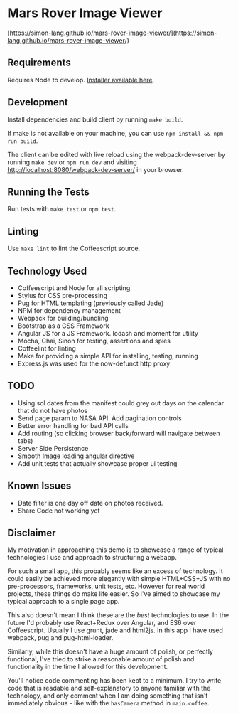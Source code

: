 # Mars Rover Image Viewer

[https://simon-lang.github.io/mars-rover-image-viewer/](https://simon-lang.github.io/mars-rover-image-viewer/)

## Requirements

Requires Node to develop. [Installer available here](https://nodejs.org/en/).

## Development

Install dependencies and build client by running `make build`.

If make is not available on your machine, you can use `npm install && npm run build`.

The client can be edited with live reload using the webpack-dev-server by running `make dev` or `npm run dev` and visiting [http://localhost:8080/webpack-dev-server/](http://localhost:8080/webpack-dev-server/) in your browser.

## Running the Tests

Run tests with `make test` or `npm test`.

## Linting

Use `make lint` to lint the Coffeescript source.

## Technology Used

- Coffeescript and Node for all scripting
- Stylus for CSS pre-processing
- Pug for HTML templating (previously called Jade)
- NPM for dependency management
- Webpack for building/bundling
- Bootstrap as a CSS Framework
- Angular JS for a JS Framework. lodash and moment for utility
- Mocha, Chai, Sinon for testing, assertions and spies
- Coffeelint for linting
- Make for providing a simple API for installing, testing, running
- Express.js was used for the now-defunct http proxy

## TODO

- Using sol dates from the manifest could grey out days on the calendar that do not have photos
- Send page param to NASA API. Add pagination controls
- Better error handling for bad API calls
- Add routing (so clicking browser back/forward will navigate between tabs)
- Server Side Persistence
- Smooth Image loading angular directive
- Add unit tests that actually showcase proper ui testing

## Known Issues

- Date filter is one day off date on photos received.
- Share Code not working yet


## Disclaimer

My motivation in approaching this demo is to showcase a range of typical technologies I use and approach to structuring a webapp.

For such a small app, this probably seems like an excess of technology. It could easily be achieved more elegantly with simple HTML+CSS+JS with no pre-processors, frameworks, unit tests, etc. However for real world projects, these things do make life easier. So I've aimed to showcase my typical approach to a single page app.

This also doesn't mean I think these are the *best* technologies to use. In the future I'd probably use React+Redux over Angular, and ES6 over Coffeescript. Usually I use grunt, jade and html2js. In this app I have used webpack, pug and pug-html-loader.

Similarly, while this doesn't have a huge amount of polish, or perfectly functional, I've tried to strike a reasonable amount of polish and functionality in the time I allowed for this development.

You'll notice code commenting has been kept to a minimum. I try to write code that is readable and self-explanatory to anyone familiar with the technology, and only comment when I am doing something that isn't immediately obvious - like with the `hasCamera` method in `main.coffee`.

